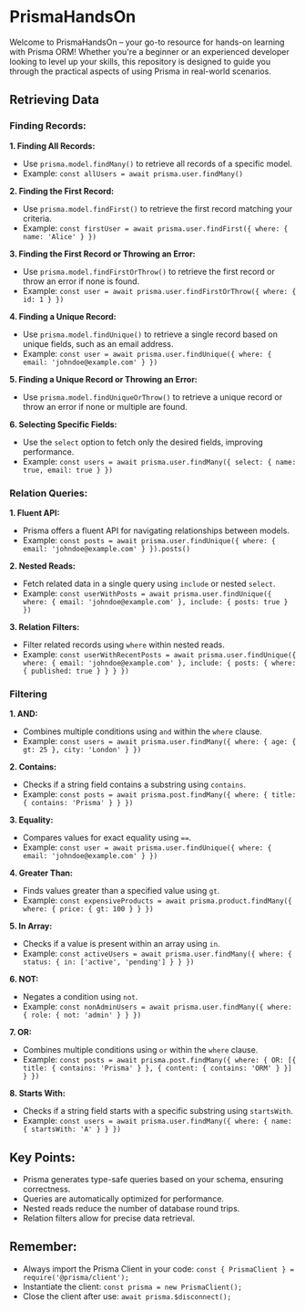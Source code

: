 # PrismaHandsOn

Welcome to PrismaHandsOn – your go-to resource for hands-on learning with Prisma ORM! Whether you're a beginner or an experienced developer looking to level up your skills, this repository is designed to guide you through the practical aspects of using Prisma in real-world scenarios.

## Retrieving Data

### **Finding Records:**

**1. Finding All Records:**

- Use `prisma.model.findMany()` to retrieve all records of a specific model.
- Example: `const allUsers = await prisma.user.findMany()`

**2. Finding the First Record:**

- Use `prisma.model.findFirst()` to retrieve the first record matching your criteria.
- Example: `const firstUser = await prisma.user.findFirst({ where: { name: 'Alice' } })`

**3. Finding the First Record or Throwing an Error:**

- Use `prisma.model.findFirstOrThrow()` to retrieve the first record or throw an error if none is found.
- Example: `const user = await prisma.user.findFirstOrThrow({ where: { id: 1 } })`

**4. Finding a Unique Record:**

- Use `prisma.model.findUnique()` to retrieve a single record based on unique fields, such as an email address.
- Example: `const user = await prisma.user.findUnique({ where: { email: 'johndoe@example.com' } })`

**5. Finding a Unique Record or Throwing an Error:**

- Use `prisma.model.findUniqueOrThrow()` to retrieve a unique record or throw an error if none or multiple are found.

**6. Selecting Specific Fields:**

- Use the `select` option to fetch only the desired fields, improving performance.
- Example: `const users = await prisma.user.findMany({ select: { name: true, email: true } })`

### **Relation Queries:**

**1. Fluent API:**

- Prisma offers a fluent API for navigating relationships between models.
- Example: `const posts = await prisma.user.findUnique({ where: { email: 'johndoe@example.com' } }).posts()`

**2. Nested Reads:**

- Fetch related data in a single query using `include` or nested `select`.
- Example: `const userWithPosts = await prisma.user.findUnique({ where: { email: 'johndoe@example.com' }, include: { posts: true } })`

**3. Relation Filters:**

- Filter related records using `where` within nested reads.
- Example: `const userWithRecentPosts = await prisma.user.findUnique({ where: { email: 'johndoe@example.com' }, include: { posts: { where: { published: true } } } })`

### Filtering

**1. AND:**

- Combines multiple conditions using `and` within the `where` clause.
- Example: `const users = await prisma.user.findMany({ where: { age: { gt: 25 }, city: 'London' } })`

**2. Contains:**

- Checks if a string field contains a substring using `contains`.
- Example: `const posts = await prisma.post.findMany({ where: { title: { contains: 'Prisma' } } })`

**3. Equality:**

- Compares values for exact equality using `==`.
- Example: `const user = await prisma.user.findUnique({ where: { email: 'johndoe@example.com' } })`

**4. Greater Than:**

- Finds values greater than a specified value using `gt`.
- Example: `const expensiveProducts = await prisma.product.findMany({ where: { price: { gt: 100 } } })`

**5. In Array:**

- Checks if a value is present within an array using `in`.
- Example: `const activeUsers = await prisma.user.findMany({ where: { status: { in: ['active', 'pending'] } } })`

**6. NOT:**

- Negates a condition using `not`.
- Example: `const nonAdminUsers = await prisma.user.findMany({ where: { role: { not: 'admin' } } })`

**7. OR:**

- Combines multiple conditions using `or` within the `where` clause.
- Example: `const posts = await prisma.post.findMany({ where: { OR: [{ title: { contains: 'Prisma' } }, { content: { contains: 'ORM' } }] } })`

**8. Starts With:**

- Checks if a string field starts with a specific substring using `startsWith`.
- Example: `const users = await prisma.user.findMany({ where: { name: { startsWith: 'A' } } })`

## **Key Points:**

- Prisma generates type-safe queries based on your schema, ensuring correctness.
- Queries are automatically optimized for performance.
- Nested reads reduce the number of database round trips.
- Relation filters allow for precise data retrieval.

## **Remember:**

- Always import the Prisma Client in your code: `const { PrismaClient } = require('@prisma/client');`
- Instantiate the client: `const prisma = new PrismaClient();`
- Close the client after use: `await prisma.$disconnect();`
